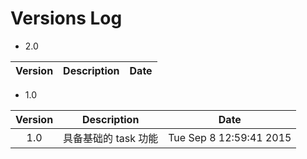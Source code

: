 Versions Log
===

- 2.0

|Version|Description|Date|
|:--:|:--:|:--:|

- 1.0

|Version|Description|Date|
|:--:|:--:|:--:|
| 1.0 | 具备基础的 task 功能 | Tue Sep  8 12:59:41 2015 |
